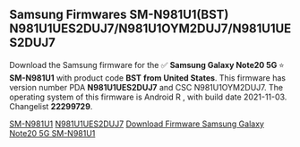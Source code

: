 <h2>Samsung Firmwares SM-N981U1(BST) N981U1UES2DUJ7/N981U1OYM2DUJ7/N981U1UES2DUJ7</h2>
Download the Samsung firmware for the ✅ <strong>Samsung Galaxy Note20 5G </strong> ⭐ <strong>SM-N981U1</strong> with product code <strong>BST</strong> <strong> from United States</strong>. This firmware has version number PDA <strong>N981U1UES2DUJ7</strong> and CSC N981U1OYM2DUJ7. The operating system of this firmware is Android R , with build date 2021-11-03. Changelist <strong>22299729</strong>.


[SM-N981U1](https://samfirm.shop/samsung/model/SM-N981U1)
[N981U1UES2DUJ7](https://samfirm.shop/samsung/pda/N981U1UES2DUJ7)
[Download Firmware Samsung Galaxy Note20 5G SM-N981U1](https://samfirm.shop/samsung/firmware/471079)
